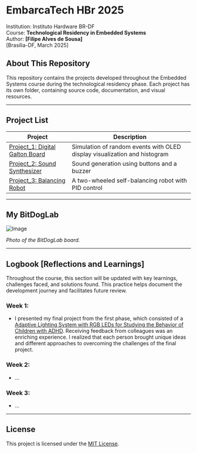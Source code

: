 # **EmbarcaTech HBr 2025**  

Institution: Instituto Hardware BR-DF  
Course: **Technological Residency in Embedded Systems**  
Author: **[Filipe Alves de Sousa]**  
[Brasília-DF, March 2025]  

## **About This Repository**  
This repository contains the projects developed throughout the Embedded Systems course during the technological residency phase. Each project has its own folder, containing source code, documentation, and visual resources.  

---  

## **Project List**  

| Project | Description |  
|---------|------------|  
| [Project_1: Digital Galton Board](./projects/digital_galton_board/) | Simulation of random events with OLED display visualization and histogram |  
| [Project_2: Sound Synthesizer](./projects/sound_synthesizer/) | Sound generation using buttons and a buzzer |  
| [Project_3: Balancing Robot](./projects/balancing_robot/) | A two-wheeled self-balancing robot with PID control |  

---  

## **My BitDogLab**  

![Image](https://github.com/user-attachments/assets/22049b52-f9ec-4e72-bb2c-1a0df1b4a48c)  

_Photo of the BitDogLab board._  

---  

## **Logbook [Reflections and Learnings]**  

Throughout the course, this section will be updated with key learnings, challenges faced, and solutions found. This practice helps document the development journey and facilitates future review.  

### **Week 1:**  
- I presented my final project from the first phase, which consisted of a [Adaptive Lighting System with RGB LEDs for Studying the Behavior of Children with ADHD](https://github.com/filipe19/Embarcatech-BitDogLab-RaspberryPi). Receiving feedback from colleagues was an enriching experience. I realized that each person brought unique ideas and different approaches to overcoming the challenges of the final project.  

### **Week 2:**  
- ...  

### **Week 3:**  
- ...  

---  

## **License**  

This project is licensed under the [MIT License](LICENSE).
